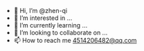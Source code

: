- 👋 Hi, I’m @zhen-qi
- 👀 I’m interested in ...
- 🌱 I’m currently learning ...
- 💞️ I’m looking to collaborate on ...
- 📫 How to reach me 4514206482@qq.com

<!---
qi-zhen/qi-zhen is a ✨ special ✨ repository because its `README.md` (this file) appears on your GitHub profile.
You can click the Preview link to take a look at your changes.
--->
